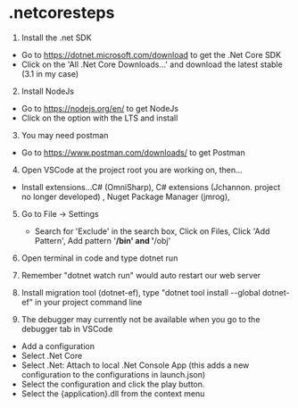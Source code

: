 # .netcoresteps
1. Install the .net SDK
  - Go to https://dotnet.microsoft.com/download to get the .Net Core SDK
  - Click on the 'All .Net Core Downloads...' and download the latest stable (3.1 in my case)
2. Install NodeJs
  - Go to https://nodejs.org/en/ to get NodeJs
  - Click on the option with the LTS and install
3. You may need postman
  - Go to https://www.postman.com/downloads/ to get Postman
4. Open VSCode at the project root you are working on, then...
  - Install extensions...C# (OmniSharp), C# extensions (Jchannon. project no longer developed) , Nuget Package Manager (jmrog), 
  
5. Go to File -> Settings
   - Search for 'Exclude' in the search box, Click on Files, Click 'Add Pattern', Add pattern '**/bin' and '**/obj'
   
6. Open terminal in code and type dotnet run
7. Remember "dotnet watch run" would auto restart our web server
8. Install migration tool (dotnet-ef), type "dotnet tool install --global dotnet-ef" in your project command line

9. The debugger may currently not be available when you go to the debugger tab in VSCode
  - Add a configuration
  - Select .Net Core
  - Select .Net: Attach to local .Net Console App (this adds a new configuration to the configurations in launch.json)
  - Select the configuration and click the play button.
  - Select the {application}.dll from the context menu
